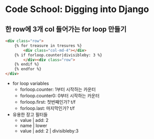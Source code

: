 # Code School: Digging into Django

## 한 row에 3개 col 들어가는 for loop 만들기
```html
<div class="row">
    {% for treasure in tresures %}
        <div class="col-md-4"></div>
    {% if forloop.counter|divisibleby: 3 %}
        </div><div class="row">
    {% endif %}
    {% endfor %}
</div>
```

- for loop variables
    + forloop.counter: 1부터 시작하는 카운터
    + forloop.counter0: 0부터 시작하는 카운터
    + forloop.first: 첫번째인가? t/f
    + forloop.last: 마지막인가? t/f
- 유용한 장고 필터들
    - value | add: 2
    - name | lower
    - value | add: 2 | divisibleby:3

